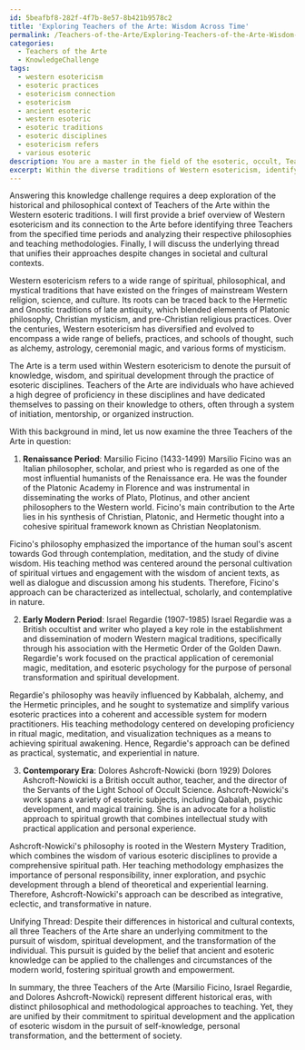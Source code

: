 ```yaml
---
id: 5beafbf8-282f-4f7b-8e57-8b421b9578c2
title: 'Exploring Teachers of the Arte: Wisdom Across Time'
permalink: /Teachers-of-the-Arte/Exploring-Teachers-of-the-Arte-Wisdom-Across-Time/
categories:
  - Teachers of the Arte
  - KnowledgeChallenge
tags:
  - western esotericism
  - esoteric practices
  - esotericism connection
  - esotericism
  - ancient esoteric
  - western esoteric
  - esoteric traditions
  - esoteric disciplines
  - esotericism refers
  - various esoteric
description: You are a master in the field of the esoteric, occult, Teachers of the Arte and Education. You are a writer of tests, challenges, books and deep knowledge on Teachers of the Arte for initiates and students to gain deep insights and understanding from. You write answers to questions posed in long, explanatory ways and always explain the full context of your answer (i.e., related concepts, formulas, examples, or history), as well as the step-by-step thinking process you take to answer the challenges. Be rigorous and thorough, and summarize the key themes, ideas, and conclusions at the end.
excerpt: Within the diverse traditions of Western esotericism, identify three different Teachers of the Arte - one from the Renaissance period, one from the early modern period, and one from the contemporary era - and compare their respective philosophies and methodologies of teaching to elucidate the underlying thread that unifies their approaches despite changes in societal and cultural contexts.
---
```

Answering this knowledge challenge requires a deep exploration of the historical and philosophical context of Teachers of the Arte within the Western esoteric traditions. I will first provide a brief overview of Western esotericism and its connection to the Arte before identifying three Teachers from the specified time periods and analyzing their respective philosophies and teaching methodologies. Finally, I will discuss the underlying thread that unifies their approaches despite changes in societal and cultural contexts.

Western esotericism refers to a wide range of spiritual, philosophical, and mystical traditions that have existed on the fringes of mainstream Western religion, science, and culture. Its roots can be traced back to the Hermetic and Gnostic traditions of late antiquity, which blended elements of Platonic philosophy, Christian mysticism, and pre-Christian religious practices. Over the centuries, Western esotericism has diversified and evolved to encompass a wide range of beliefs, practices, and schools of thought, such as alchemy, astrology, ceremonial magic, and various forms of mysticism.

The Arte is a term used within Western esotericism to denote the pursuit of knowledge, wisdom, and spiritual development through the practice of esoteric disciplines. Teachers of the Arte are individuals who have achieved a high degree of proficiency in these disciplines and have dedicated themselves to passing on their knowledge to others, often through a system of initiation, mentorship, or organized instruction.

With this background in mind, let us now examine the three Teachers of the Arte in question:

1. **Renaissance Period**: Marsilio Ficino (1433-1499)
Marsilio Ficino was an Italian philosopher, scholar, and priest who is regarded as one of the most influential humanists of the Renaissance era. He was the founder of the Platonic Academy in Florence and was instrumental in disseminating the works of Plato, Plotinus, and other ancient philosophers to the Western world. Ficino's main contribution to the Arte lies in his synthesis of Christian, Platonic, and Hermetic thought into a cohesive spiritual framework known as Christian Neoplatonism.

Ficino's philosophy emphasized the importance of the human soul's ascent towards God through contemplation, meditation, and the study of divine wisdom. His teaching method was centered around the personal cultivation of spiritual virtues and engagement with the wisdom of ancient texts, as well as dialogue and discussion among his students. Therefore, Ficino's approach can be characterized as intellectual, scholarly, and contemplative in nature.

2. **Early Modern Period**: Israel Regardie (1907-1985)
Israel Regardie was a British occultist and writer who played a key role in the establishment and dissemination of modern Western magical traditions, specifically through his association with the Hermetic Order of the Golden Dawn. Regardie's work focused on the practical application of ceremonial magic, meditation, and esoteric psychology for the purpose of personal transformation and spiritual development.

Regardie's philosophy was heavily influenced by Kabbalah, alchemy, and the Hermetic principles, and he sought to systematize and simplify various esoteric practices into a coherent and accessible system for modern practitioners. His teaching methodology centered on developing proficiency in ritual magic, meditation, and visualization techniques as a means to achieving spiritual awakening. Hence, Regardie's approach can be defined as practical, systematic, and experiential in nature.

3. **Contemporary Era**: Dolores Ashcroft-Nowicki (born 1929)
Dolores Ashcroft-Nowicki is a British occult author, teacher, and the director of the Servants of the Light School of Occult Science. Ashcroft-Nowicki's work spans a variety of esoteric subjects, including Qabalah, psychic development, and magical training. She is an advocate for a holistic approach to spiritual growth that combines intellectual study with practical application and personal experience.

Ashcroft-Nowicki's philosophy is rooted in the Western Mystery Tradition, which combines the wisdom of various esoteric disciplines to provide a comprehensive spiritual path. Her teaching methodology emphasizes the importance of personal responsibility, inner exploration, and psychic development through a blend of theoretical and experiential learning. Therefore, Ashcroft-Nowicki's approach can be described as integrative, eclectic, and transformative in nature.

Unifying Thread:
Despite their differences in historical and cultural contexts, all three Teachers of the Arte share an underlying commitment to the pursuit of wisdom, spiritual development, and the transformation of the individual. This pursuit is guided by the belief that ancient and esoteric knowledge can be applied to the challenges and circumstances of the modern world, fostering spiritual growth and empowerment.

In summary, the three Teachers of the Arte (Marsilio Ficino, Israel Regardie, and Dolores Ashcroft-Nowicki) represent different historical eras, with distinct philosophical and methodological approaches to teaching. Yet, they are unified by their commitment to spiritual development and the application of esoteric wisdom in the pursuit of self-knowledge, personal transformation, and the betterment of society.
